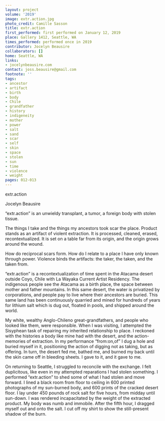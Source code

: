 ```yaml
---
layout: project
volume: '2019'
image: extr.action.jpg
photo_credit: Camille Sasson
title: extr.action
first_performed: first performed on January 12, 2019
place: Gallery 1412, Seattle, WA
times_performed: performed once in 2019
contributor: Jocelyn Beausire
collaborators: []
home: Seattle, WA
links:
- jocelynbeausire.com
contact: joss.beausire@gmail.com
footnote: ''
tags:
- ancestor
- artifact
- birth
- body
- Chile
- grandfather
- history
- indigeneity
- mother
- power
- salt
- sand
- scar
- self
- skin
- space
- stolen
- sun
- time
- violence
- weight
pages: 012-013
---
```



extr.action

Jocelyn Beausire

“extr.action” is an unwieldy transplant, a tumor, a foreign body with stolen tissue.

The things I take and the things my ancestors took scar the place. Product stands as an artifact of violent extraction. It is processed, cleaned, erased, recontextualized. It is set on a table far from its origin, and the origin grows around the wound.

How do reciprocal scars form. How do I relate to a place I have only known through power. Violence binds the artifacts: the taker, the taken, and the taken from.

“extr.action” is a recontextualization of time spent in the Atacama desert outside Coyo, Chile with La Wayaka Current Artist Residency. The indigenous people see the Atacama as a birth place, the space between mother and father mountains. In this same desert, the water is privatized by corporations, and people pay to live where their ancestors are buried. This same land has been continuously quarried and mined for hundreds of years for lithium salt which is dug out, floated in pools, and shipped around the world.

My white, wealthy Anglo-Chileno great-grandfathers, and people who looked like them, were responsible. When I was visiting, I attempted the Sisyphean task of repairing my inherited relationship to place. I reckoned with the histories a body like mine had with the desert, and the action-memories of extraction. In my performance “from:on,of” I dug a hole and buried myself in it, positioning the action of digging not as taking, but as offering. In turn, the desert fed me, bathed me, and burned my back until the skin came off in bleeding sheets. I gave to it, and it gave to me.

On returning to Seattle, I struggled to reconcile with the exchange. I felt duplicitous, like even in my attempted reparations I had stolen something. I performed 
“extr.action” to shed some of what I had stolen and move forward. I lined a black room from floor to ceiling in 600 printed photographs of my sun-burned body, and 600 prints of the cracked desert floor. I lay under 450 pounds of rock salt for five hours, from midday until sun-down. I was rendered incapacitated by the weight of the extracted product. My body was numb and immobile. After the fifth hour, I dragged myself out and onto the salt. I cut off my shirt to show the still-present shadow of the burn.
